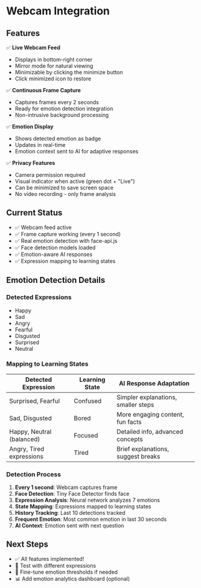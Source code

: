 # Webcam Integration

## Features

✅ **Live Webcam Feed**
- Displays in bottom-right corner
- Mirror mode for natural viewing
- Minimizable by clicking the minimize button
- Click minimized icon to restore

✅ **Continuous Frame Capture**
- Captures frames every 2 seconds
- Ready for emotion detection integration
- Non-intrusive background processing

✅ **Emotion Display**
- Shows detected emotion as badge
- Updates in real-time
- Emotion context sent to AI for adaptive responses

✅ **Privacy Features**
- Camera permission required
- Visual indicator when active (green dot + "Live")
- Can be minimized to save screen space
- No video recording - only frame analysis

## Current Status

- ✅ Webcam feed active
- ✅ Frame capture working (every 1 second)
- ✅ Real emotion detection with face-api.js
- ✅ Face detection models loaded
- ✅ Emotion-aware AI responses
- ✅ Expression mapping to learning states

## Emotion Detection Details

### Detected Expressions
- Happy
- Sad
- Angry
- Fearful
- Disgusted
- Surprised
- Neutral

### Mapping to Learning States

| Detected Expression | Learning State | AI Response Adaptation |
|---------------------|---------------|------------------------|
| Surprised, Fearful | Confused | Simpler explanations, smaller steps |
| Sad, Disgusted | Bored | More engaging content, fun facts |
| Happy, Neutral (balanced) | Focused | Detailed info, advanced concepts |
| Angry, Tired expressions | Tired | Brief explanations, suggest breaks |

### Detection Process

1. **Every 1 second**: Webcam captures frame
2. **Face Detection**: Tiny Face Detector finds face
3. **Expression Analysis**: Neural network analyzes 7 emotions
4. **State Mapping**: Expressions mapped to learning states
5. **History Tracking**: Last 10 detections tracked
6. **Frequent Emotion**: Most common emotion in last 30 seconds
7. **AI Context**: Emotion sent with next question

## Next Steps

- ✅ All features implemented!
- 🎯 Test with different expressions
- 🔧 Fine-tune emotion thresholds if needed
- 📊 Add emotion analytics dashboard (optional)
